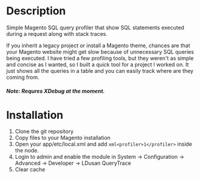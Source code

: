 # Description

Simple Magento SQL query profiler that show SQL statements executed during a request along with stack traces.

If you inherit a legacy project or install a Magento theme, chances are that your Magento website might get slow because of unnecessary SQL queries being executed. I have tried a few profiling tools, but they weren't as simple and concise as I wanted, so I built a quick tool for a project I worked on. It just shows all the queries in a table and you can easily track where are they coming from.

##### Note: Requres XDebug at the moment.

# Installation

1. Clone the git repository
2. Copy files to your Magento installation
3. Open your app/etc/local.xml and add ```xml<profiler>1</profiler>``` inside the <connection> node.
4. Login to admin and enable the module in System -> Configuration -> Advanced -> Developer -> LDusan QueryTrace
4. Clear cache
